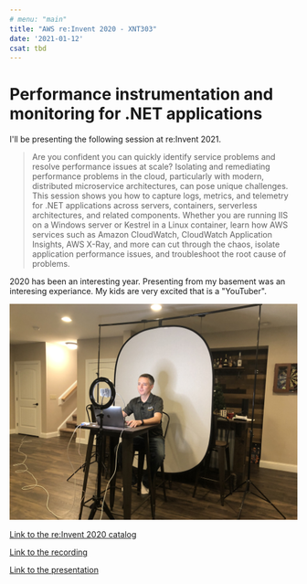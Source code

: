 ```yaml
---
# menu: "main"
title: "AWS re:Invent 2020 - XNT303"
date: '2021-01-12'
csat: tbd
---
```

# Performance instrumentation and monitoring for .NET applications

I'll be presenting the following session at re:Invent 2021.

> Are you confident you can quickly identify service problems and resolve performance issues at scale? Isolating and remediating performance problems in the cloud, particularly with modern, distributed microservice architectures, can pose unique challenges. This session shows you how to capture logs, metrics, and telemetry for .NET applications across servers, containers, serverless architectures, and related components. Whether you are running IIS on a Windows server or Kestrel in a Linux container, learn how AWS services such as Amazon CloudWatch, CloudWatch Application Insights, AWS X-Ray, and more can cut through the chaos, isolate application performance issues, and troubleshoot the root cause of problems.

2020 has been an interesting year. Presenting from my basement was an interesing experiance. My kids are very excited that is a "YouTuber".

![xnt303](xnt303.jpeg)

[Link to the re:Invent 2020 catalog](https://virtual.awsevents.com/media/0_u2kqp51w)

[Link to the recording](https://www.youtube.com/watch?v=EuMeijBXBFo)

[Link to the presentation](https://tbd)